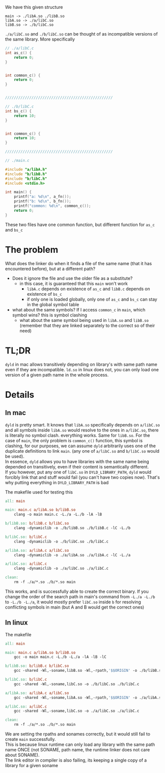 We have this given structure
```
main -> ./libA.so ./libB.so
libA.so -> ./a/libC.so
libB.so -> ./b/libC.so
```

`./a/libC.so` and `./b/libC.so` can be thought of as incompatible versions of the same library. More specifically
```c
// ./a/libC.c
int as_c() {
    return 0;
}


int common_c() {
    return 0;
}


/////////////////////////////////////////////////

// ./b/libC.c
int bs_c() {
    return 10;
}


int common_c() {
    return 10;
}

/////////////////////////////////////////////////

// ./main.c

#include "a/libA.h"
#include "b/libB.h"
#include "b/libC.h"
#include <stdio.h>

int main() {
    printf("a: %d\n", a_fn());
    printf("b: %d\n", b_fn());
    printf("common: %d\n", common_c());
    return 0;
}
```
These two files have one common function, but different function for `as_c` and `bs_c`


# The problem
What does the linker do when it finds a file of the same name (that it has encountered before), but at a different path?
- Does it ignore the file and use the older file as a substitute?
  - in this case, it is guaranteed that this `main` won't work
    - `libA.c` depends on existence of `as_c` and `libB.c` depends on existence of `bs_c`
    - if only one is loaded globally, only one of `as_c` and `bs_c` can stay in the global symbol table
- what about the same symbols? If I access `common_c` in `main`, which symbol wins? this is symbol clashing
  - what about the same symbol being used in `libA.so` and `libB.so` (remember that they are linked separately to the correct so of their need)

# TL;DR
`dyld` in mac allows transitively depending on library's with same path name even if they are incompatible. `ld.so` in linux does not, you can only load one version of a given path name in the whole process.  

# Details

## In mac
`dyld` is pretty smart. It knows that `libA.so` specifically depends on `a/libC.so` and all symbols inside `libA.so` would resolve to the ones in `a/libC.so`, there is literally no symbol clash. everything works. Same for `libB.so`. For the case of `main`, the only problem is `common_c()` function, this symbol is clashing, for our purposes, we can assume `dyld` arbitrarily uses one of the duplicate definitions to link `main`. (any one of `a/libC.so` and `b/libC.so` would be used).  
In essence, `dyld` allows you to have libraries with the same name being depended on transitively, even if their content is semantically different.  
If you however, put any one of `libC.so` in `DYLD_LIBRARY_PATH`, `dyld` would forcibly link that and stuff would fail (you can't have two copies now). That's why putting everything in `DYLD_LIBRARY_PATH` is bad  

The makefile used for testing this

```makefile
all: main

main: main.c a/libA.so b/libB.so
	clang -o main main.c -L./a -L./b -lA -lB

b/libB.so: b/libB.c b/libC.so
	clang -dynamiclib -o ./b/libB.so ./b/libB.c -lC -L./b

b/libC.so: b/libC.c
	clang -dynamiclib -o ./b/libC.so ./b/libC.c

a/libA.so: a/libA.c a/libC.so
	clang -dynamiclib -o ./a/libA.so ./a/libA.c -lC -L./a

a/libC.so: a/libC.c
	clang -dynamiclib -o ./a/libC.so ./a/libC.c

clean:
	rm -f ./a/*.so ./b/*.so main
```

This works, and is successfully able to create the correct binary. If you change the order of the search path in main's command from `-L./a -L./b` to `-L./b -L./a`, it would mostly prefer `libC.so` inside `b` for resolving conflicting symbols in main (but A and B would get the correct ones)

## In linux
The makefile
```makefile
all: main

main: main.c a/libA.so b/libB.so
	gcc -o main main.c -L./b -L./a -lA -lB -lC

b/libB.so: b/libB.c b/libC.so
	gcc -shared -Wl,-soname,libB.so -Wl,-rpath,'$$ORIGIN' -o ./b/libB.so ./b/libB.c -lC -L./b

b/libC.so: b/libC.c
	gcc -shared -Wl,-soname,libC.so -o ./b/libC.so ./b/libC.c

a/libA.so: a/libA.c a/libC.so
	gcc -shared -Wl,-soname,libA.so -Wl,-rpath,'$$ORIGIN' -o ./a/libA.so ./a/libA.c -lC -L./a

a/libC.so: a/libC.c
	gcc -shared -Wl,-soname,libC.so -o ./a/libC.so ./a/libC.c

clean:
	rm -f ./a/*.so ./b/*.so main
```

We are setting the rpaths and sonames correctly, but it would still fail to create `main` successfully.  
This is because linux runtime can only load any library with the same path name ONCE (not SONAME, path name, the runtime linker does not care about SONAME).  
The link editor in compiler is also failing, its keeping a single copy of a library for a given soname  


